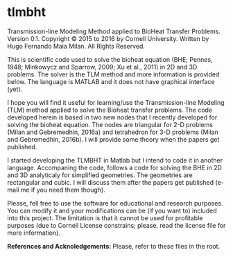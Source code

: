 # tlmbht
Transmission-line Modeling Method applied to BioHeat Transfer Problems. Version 0.1.
Copyright © 2015 to 2016 by Cornell University. Written by Hugo Fernando Maia Milan. All Rights Reserved.



This is scientific code used to solve the bioheat equation (BHE; Pennes, 1948; Minkowycz and Sparrow, 2009; Xu et al., 2011) in 2D and 3D problems. The solver is the TLM method and more information is provided below. The language is MATLAB and it does not have graphical interface (yet).

I hope you will find it useful for learning/use the Transmission-line Modeling (TLM) method applied to solve the Bioheat transfer problems. The code developed herein is based in two new nodes that I recently developed for solving the bioheat equation. The nodes are triangular for 2-D problems (Milan and Gebremedhin, 2016a) and tetrahedron for 3-D problems (Milan and Gebremedhin, 2016b). I will provide some theory when the papers get published.

I started developing the TLMBHT in Matlab but I intend to code it in another language. Accompaning the code, follows a code for solving the BHE in 2D and 3D analyticaly for simplified geometries. The geometries are rectangular and cubic. I will discuss them after the papers get published (e-mail me if you need them though).

Please, fell free to use the software for educational and research purposes. You can modify it and your modifications can be (if you want to) included into this project. The limitation is that it cannot be used for profitable purposes (due to Cornell License constrains; please, read the license file for more information).

<b>References and Acknoledgements:</b> Please, refer to these files in the root.
